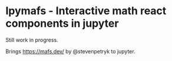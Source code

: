 # Ipymafs - Interactive math react components in jupyter

Still work in progress.

Brings https://mafs.dev/ by @stevenpetryk to jupyter.



